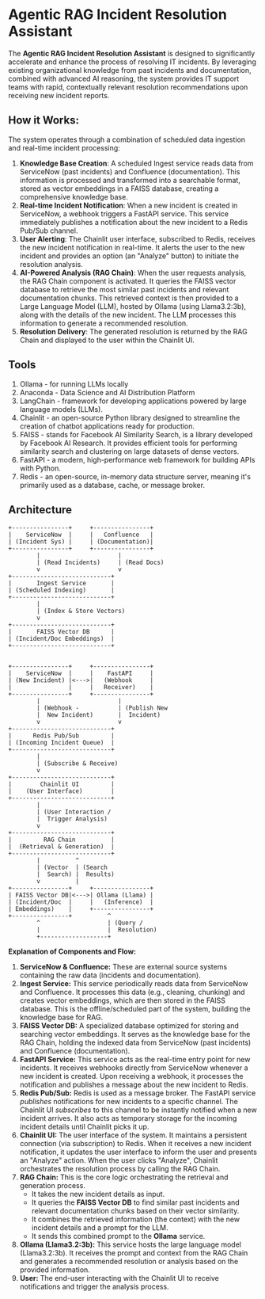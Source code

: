 # Agentic RAG Incident Resolution Assistant

The **Agentic RAG Incident Resolution Assistant** is designed to significantly accelerate and enhance the process of resolving IT incidents. By leveraging existing organizational knowledge from past incidents and documentation, combined with advanced AI reasoning, the system provides IT support teams with rapid, contextually relevant resolution recommendations upon receiving new incident reports.

## How it Works:
The system operates through a combination of scheduled data ingestion and real-time incident processing:

1. **Knowledge Base Creation**: A scheduled Ingest service reads data from ServiceNow (past incidents) and Confluence (documentation). This information is processed and transformed into a searchable format, stored as vector embeddings in a FAISS database, creating a comprehensive knowledge base.
2. **Real-time Incident Notification**: When a new incident is created in ServiceNow, a webhook triggers a FastAPI service. This service immediately publishes a notification about the new incident to a Redis Pub/Sub channel.
3. **User Alerting**: The Chainlit user interface, subscribed to Redis, receives the new incident notification in real-time. It alerts the user to the new incident and provides an option (an "Analyze" button) to initiate the resolution analysis.
4. **AI-Powered Analysis (RAG Chain)**: When the user requests analysis, the RAG Chain component is activated. It queries the FAISS vector database to retrieve the most similar past incidents and relevant documentation chunks. This retrieved context is then provided to a Large Language Model (LLM), hosted by Ollama (using Llama3.2:3b), along with the details of the new incident. The LLM processes this information to generate a recommended resolution.
5. **Resolution Delivery**: The generated resolution is returned by the RAG Chain and displayed to the user within the Chainlit UI.

## Tools
1. Ollama - for running LLMs locally
2. Anaconda - Data Science and AI Distribution Platform
3. LangChain - framework for developing applications powered by large language models (LLMs).
4. Chainlit - an open-source Python library designed to streamline the creation of chatbot applications ready for production.
5. FAISS - stands for Facebook AI Similarity Search, is a library developed by Facebook AI Research. It provides efficient tools for performing similarity search and clustering on large datasets of dense vectors.
6. FastAPI - a modern, high-performance web framework for building APIs with Python.
7. Redis - an open-source, in-memory data structure server, meaning it's primarily used as a database, cache, or message broker. 

## Architecture

```
+----------------+     +----------------+
|    ServiceNow  |     |   Confluence   |
| (Incident Sys) |     | (Documentation)|
+----------------+     +----------------+
        |                      |
        | (Read Incidents)     | (Read Docs)
        v                      v
+----------------------------+
|       Ingest Service       |
| (Scheduled Indexing)       |
+----------------------------+
        |
        | (Index & Store Vectors)
        v
+----------------------------+
|       FAISS Vector DB      |
| (Incident/Doc Embeddings)  |
+----------------------------+


+----------------+     +----------------+
|    ServiceNow  |     |    FastAPI     |
| (New Incident) |<--->|   (Webhook     |
|                |     |   Receiver)    |
+----------------+     +----------------+
        |                      |
        | (Webhook -           | (Publish New
        |  New Incident)       |  Incident)
        v                      v
+----------------------------+
|      Redis Pub/Sub         |
| (Incoming Incident Queue)  |
+----------------------------+
        |
        | (Subscribe & Receive)
        v
+----------------------------+
|        Chainlit UI         |
|    (User Interface)        |
+----------------------------+
        |
        | (User Interaction /
        |  Trigger Analysis)
        v
+----------------------------+
|         RAG Chain          |
|  (Retrieval & Generation)  |
+----------------------------+
        |          ^
        | (Vector  | (Search
        |  Search) |  Results)
        v          |
+----------------+     +----------------+
| FAISS Vector DB|<--->| Ollama (Llama) |
| (Incident/Doc  |     |   (Inference)  |
| Embeddings)    |     +----------------+
+----------------+          ^
        ^                   | (Query /
        |                   |  Resolution)
        +-------------------+

```

**Explanation of Components and Flow:**

1.  **ServiceNow & Confluence:** These are external source systems containing the raw data (incidents and documentation).
2.  **Ingest Service:** This service periodically reads data from ServiceNow and Confluence. It processes this data (e.g., cleaning, chunking) and creates vector embeddings, which are then stored in the FAISS database. This is the offline/scheduled part of the system, building the knowledge base for RAG.
3.  **FAISS Vector DB:** A specialized database optimized for storing and searching vector embeddings. It serves as the knowledge base for the RAG Chain, holding the indexed data from ServiceNow (past incidents) and Confluence (documentation).
4.  **FastAPI Service:** This service acts as the real-time entry point for new incidents. It receives webhooks directly from ServiceNow whenever a new incident is created. Upon receiving a webhook, it processes the notification and publishes a message about the new incident to Redis.
5.  **Redis Pub/Sub:** Redis is used as a message broker. The FastAPI service *publishes* notifications for new incidents to a specific channel. The Chainlit UI *subscribes* to this channel to be instantly notified when a new incident arrives. It also acts as temporary storage for the incoming incident details until Chainlit picks it up.
6.  **Chainlit UI:** The user interface of the system. It maintains a persistent connection (via subscription) to Redis. When it receives a new incident notification, it updates the user interface to inform the user and presents an "Analyze" action. When the user clicks "Analyze", Chainlit orchestrates the resolution process by calling the RAG Chain.
7.  **RAG Chain:** This is the core logic orchestrating the retrieval and generation process.
    *   It takes the new incident details as input.
    *   It queries the **FAISS Vector DB** to find similar past incidents and relevant documentation chunks based on their vector similarity.
    *   It combines the retrieved information (the context) with the new incident details and a prompt for the LLM.
    *   It sends this combined prompt to the **Ollama** service.
8.  **Ollama (Llama3.2:3b):** This service hosts the large language model (Llama3.2:3b). It receives the prompt and context from the RAG Chain and generates a recommended resolution or analysis based on the provided information.
9.  **User:** The end-user interacting with the Chainlit UI to receive notifications and trigger the analysis process.